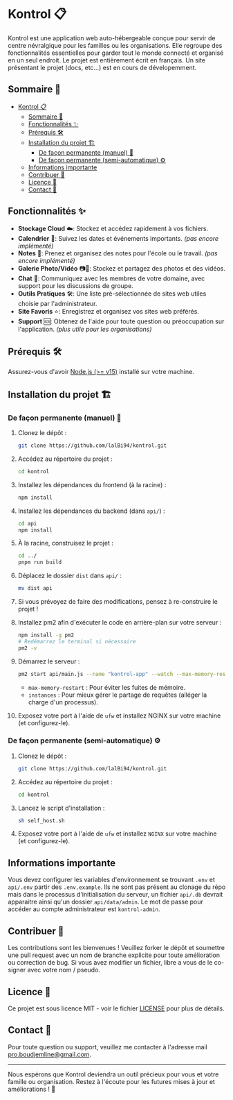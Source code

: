 # Kontrol 📋

Kontrol est une application web auto-hébergeable conçue pour servir de centre névralgique pour les familles ou les organisations. Elle regroupe des fonctionnalités essentielles pour garder tout le monde connecté et organisé en un seul endroit. Le projet est entièrement écrit en français. Un site présentant le projet (docs, etc...) est en cours de dévelopemment.

## Sommaire 📑

- [Kontrol 📋](#kontrol-)
  - [Sommaire 📑](#sommaire-)
  - [Fonctionnalités ✨](#fonctionnalités-)
  - [Prérequis 🛠️](#prérequis-️)
  - [Installation du projet 🏗️](#installation-du-projet-️)
    - [De façon permanente (manuel) 🔧](#de-façon-permanente-manuel-)
    - [De façon permanente (semi-automatique) ⚙️](#de-façon-permanente-semi-automatique-️)
  - [Informations importante](#informations-importante)
  - [Contribuer 🤝](#contribuer-)
  - [Licence 📜](#licence-)
  - [Contact 📧](#contact-)

## Fonctionnalités ✨

-   **Stockage Cloud** ☁️: Stockez et accédez rapidement à vos fichiers.
-   **Calendrier** 📅: Suivez les dates et événements importants. _(pas encore implémenté)_
-   **Notes** 📝: Prenez et organisez des notes pour l'école ou le travail. _(pas encore implémenté)_
-   **Galerie Photo/Vidéo** 📷🎥: Stockez et partagez des photos et des vidéos.
-   **Chat** 💬: Communiquez avec les membres de votre domaine, avec support pour les discussions de groupe.
-   **Outils Pratiques** 🛠️: Une liste pré-sélectionnée de sites web utiles choisie par l'administrateur.
-   **Site Favoris** ⭐: Enregistrez et organisez vos sites web préférés.
-   **Support** 🆘: Obtenez de l'aide pour toute question ou préoccupation sur l'application. _(plus utile pour les organisations)_

## Prérequis 🛠️

Assurez-vous d'avoir [Node.js (>= v15)](https://nodejs.org/en/download/package-manager) installé sur votre machine.

## Installation du projet 🏗️

### De façon permanente (manuel) 🔧

1. Clonez le dépôt :

    ```sh
    git clone https://github.com/lalBi94/kontrol.git
    ```

2. Accédez au répertoire du projet :

    ```sh
    cd kontrol
    ```

3. Installez les dépendances du frontend (à la racine) :

    ```sh
    npm install
    ```

4. Installez les dépendances du backend (dans `api/`) :

    ```sh
    cd api
    npm install
    ```

5. À la racine, construisez le projet :

    ```sh
    cd ../
    pnpm run build
    ```

6. Déplacez le dossier `dist` dans `api/` :

    ```sh
    mv dist api
    ```

7. Si vous prévoyez de faire des modifications, pensez à re-construire le projet !

8. Installez pm2 afin d'exécuter le code en arrière-plan sur votre serveur :

    ```sh
    npm install -g pm2
    # Redémarrez le terminal si nécessaire
    pm2 -v
    ```

9. Démarrez le serveur :

    ```sh
    pm2 start api/main.js --name "kontrol-app" --watch --max-memory-restart 300M --instances 2 --env production
    ```

    - `max-memory-restart` : Pour éviter les fuites de mémoire.
    - `instances` : Pour mieux gérer le partage de requêtes (alléger la charge d'un processus).

10. Exposez votre port à l'aide de `ufw` et installez NGINX sur votre machine (et configurez-le).

### De façon permanente (semi-automatique) ⚙️

1. Clonez le dépôt :

    ```sh
    git clone https://github.com/lalBi94/kontrol.git
    ```

2. Accédez au répertoire du projet :

    ```sh
    cd kontrol
    ```

3. Lancez le script d'installation :

    ```sh
    sh self_host.sh
    ```

4. Exposez votre port à l'aide de `ufw` et installez `NGINX` sur votre machine (et configurez-le).

## Informations importante

Vous devez configurer les variables d'environnement se trouvant `.env` et `api/.env` partir des `.env.example`.
Ils ne sont pas présent au clonage du répo mais dans le processus d'initialisation du serveur, un fichier `api/.db` devrait apparaitre ainsi qu'un dossier `api/data/admin`. Le mot de passe pour accéder au compte administrateur est `kontrol-admin`.

## Contribuer 🤝

Les contributions sont les bienvenues ! Veuillez forker le dépôt et soumettre une pull request avec un nom de branche explicite pour toute amélioration ou correction de bug. Si vous avez modifier un fichier, libre a vous de le co-signer avec votre nom / pseudo.

## Licence 📜

Ce projet est sous licence MIT - voir le fichier [LICENSE](LICENSE) pour plus de détails.

## Contact 📧

Pour toute question ou support, veuillez me contacter à l'adresse mail [pro.boudjemline@gmail.com](mailto:pro.boudjemline@gmail.com).

---

Nous espérons que Kontrol deviendra un outil précieux pour vous et votre famille ou organisation. Restez à l'écoute pour les futures mises à jour et améliorations ! 🚀
